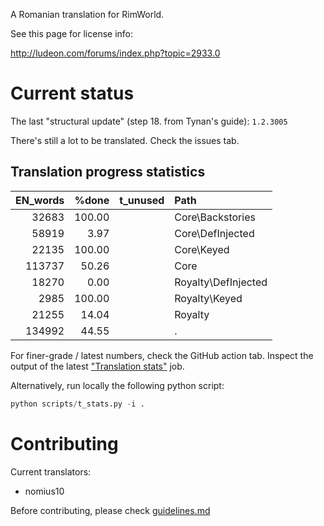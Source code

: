 A Romanian translation for RimWorld.

See this page for license info:

http://ludeon.com/forums/index.php?topic=2933.0

# Current status

The last "structural update" (step 18. from Tynan's guide): `1.2.3005`

There's still a lot to be translated. Check the issues tab.

## Translation progress statistics

|EN_words|%done|t_unused|Path|
|-:|-:|-:|:-|
| 32683|100.00||Core\Backstories                            |
| 58919|  3.97||Core\DefInjected                            |
| 22135|100.00||Core\Keyed                                  |
|113737| 50.26||Core                                        |
| 18270|  0.00||Royalty\DefInjected                         |
|  2985|100.00||Royalty\Keyed                               |
| 21255| 14.04||Royalty                                     |
|134992| 44.55||.                                           |

For finer-grade / latest numbers, check the GitHub action tab. Inspect the output of the latest ["Translation stats"](https://github.com/Ludeon/RimWorld-Romanian/actions/workflows/translation_stats.yml) job.

Alternatively, run locally the following python script:
```python
python scripts/t_stats.py -i .
```

# Contributing

Current translators:
 - nomius10

Before contributing, please check [guidelines.md](./GUIDELINES.md)